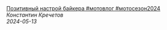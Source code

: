 <!--2024-05-13 06:41:26-->
<div class="yb">
  <a class="nodecor" href="/index.html?rabota/pozitivnyj_nastroj_bajkera_motovlog_motosezon2024">
    <img class="preview" data-videoid="U3h0TBzxq3E" src="https://i2.ytimg.com/vi/U3h0TBzxq3E/hqdefault.jpg" align="middle" alt="">
  </a>
  <div class="inlbl text">
    <a class="nodecor" href="/index.html?rabota/pozitivnyj_nastroj_bajkera_motovlog_motosezon2024">Позитивный настрой байкера #мотовлог #мотосезон2024</a><br>
    <i class="smaller2">Константин Кречетов</i><br>
    <i class="smaller3">2024-05-13</i>
  </div>
</div>
